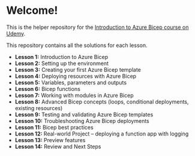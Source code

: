 # Welcome!

This is the helper repository for the [Introduction to Azure Bicep course on Udemy](https://www.google.com). 

This repository contains all the solutions for each lesson.

- **Lesson 1:** Introduction to Azure Bicep
- **Lesson 2:** Setting up the environment
- **Lesson 3:** Creating your first Azure Bicep template
- **Lesson 4:** Deploying resources with Azure Bicep
- **Lesson 5:** Variables, parameters and outputs
- **Lesson 6:** Bicep functions
- **Lesson 7:** Working with modules in Azure Bicep
- **Lesson 8:** Advanced Bicep concepts (loops, conditional deployments, existing resources)
- **Lesson 9:** Testing and validating Azure Bicep templates
- **Lesson 10:** Troubleshooting Azure Bicep deployments
- **Lesson 11:** Bicep best practices
- **Lesson 12:** Real-world Project – deploying a function app with logging
- **Lesson 13:** Preview features
- **Lesson 14:** Review and Next Steps